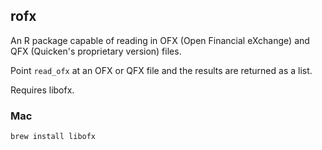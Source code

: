 
## rofx

An R package capable of reading in OFX (Open Financial eXchange) and QFX (Quicken's proprietary version) files.

Point `read_ofx` at an OFX or QFX file and the results are returned as a list.

Requires libofx.

### Mac

`brew install libofx`
